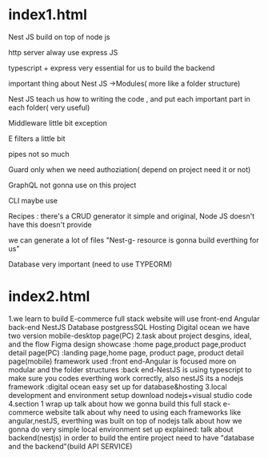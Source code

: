 # index1.html
Nest JS build on top of node js

http server alway use express JS

typescript + express very essential for us to build the backend

important thing about Nest JS ->Modules( more like a folder structure)

Nest JS teach us how to writing the code , and put each important part in each folder( very useful)

Middleware little bit exception

E filters a little bit

pipes not so much

Guard only when we need authoziation( depend on project need it or not)

GraphQL not gonna use on this project

CLI maybe use

Recipes : there's a CRUD generator it simple and original, Node JS doesn't have this doesn't provide

we can generate a lot of files "Nest-g- resource is gonna build everthing for us"

Database very important (need to use TYPEORM)
# index2.html
1.we learn to build E-commerce full stack website
    will use front-end Angular
                  back-end NestJS
                  Database postgressSQL
                  Hosting Digital ocean
      we have two version mobile-desktop page(PC)
    2.task about project desgins, ideal, and the flow
    Figma design showcase :home page,product page,product detail page(PC)
                          :landing page,home page, product page, product detail page(mobile)
    framework used        :front end-Angular is focused more on modular and the folder structures
                          :back end-NestJS is using typescript to make sure you codes everthing work correctly, also nestJS its a nodejs framework
                          :digital ocean easy set up for database&hosting
    3.local development and environment setup
                          download nodejs+visual studio code
    4.section 1 wrap up
                     talk about how we gonna build this full stack e-commerce website
                     talk about why need to using each frameworks like angular,nestJS, everthing was built on top of nodejs
                     talk about how we gonna do very simple local environment set up
          explained:
                     talk about backend(nestjs) in order to build the entire project need to have "database and the backend"(build API SERVICE)